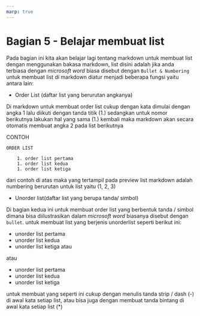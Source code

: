 ```yaml
---
marp: true
---
```


# Bagian 5 - Belajar membuat list
Pada bagian ini kita akan belajar lagi tentang markdown untuk membuat list dengan menggunakan bakasa markdown, list disini adalah jika anda terbiasa dengan _microsoft word_ biasa disebut dengan `Bullet & Numbering` untuk membuat list di markdown diatur menjadi beberapa fungsi yaitu antara lain:

- Order List (daftar list yang berurutan angkanya)

Di markdown untuk membuat order list cukup dengan kata dimulai dengan angka 1 lalu diikuti dengan tanda titik (1.) sedangkan untuk nomor berikutnya lakukan hal yang sama (1.) kembali maka markdown akan secara otomatis membuat angka 2 pada list berikutnya

CONTOH

    ORDER LIST

        1. order list pertama
        1. order list kedua
        1. order list ketiga

dari contoh di atas maka yang tertampil pada preview list markdown adalah numbering berurutan untuk list yaitu (1, 2, 3)

- Unorder list(daftar list yang berupa tanda/ simbol)

Di bagian kedua ini untuk membuat order list yang berbentuk tanda / simbol dimana bisa diilustrasikan dalam _microsoft word_ biasanya disebut dengan `bullet`. untuk membuat list yang berjenis unorderlist seperti berikut ini: 
- unorder list pertama
- unorder list kedua
- unorder list ketiga atau

atau

* unorder list pertama
* unorder list kedua
* unorder list ketiga


untuk membuat yang seperti ini cukup dengan menulis tanda strip / dash (-) di awal kata setiap list, atau bisa juga dengan membuat tanda bintang di awal kata setiap list (*)

